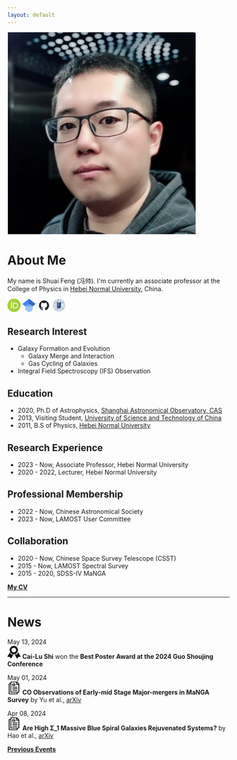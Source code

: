 ```yaml
---
layout: default
---
```


<img class="profile-picture" src="./image/sfeng.png">

# About Me

My name is Shuai Feng (冯帅). I'm currently an associate professor at the College of Physics in [Hebei Normal University](http://www.hebtu.edu.cn/), China. 

[<img src="/image/orcid.png" alt="orcid" title="orcid" style="width:30px;height:30px;">](https://orcid.org/0000-0002-9767-9237) [<img src="/image/Google_Scholar_logo.svg" alt="google scholar" title="google scholar" style="width:30px;height:30px;">](https://scholar.google.com/citations?user=2BSBFeQAAAAJ&hl=zh-CN) [<img src="/image/GitHub-Mark.png" alt="GitHub" title="GitHub" style="width:30px;height:30px;">](https://github.com/fengshuai0210) [<img src="/image/hebtu_logo.gif" alt="Hebtu" title="Personal Page @ Hebei Normal University (学校个人页面)" style="width:30px;height:30px;">](https://phys.hebtu.edu.cn/a/szll/qyjg/index.html)

## Research Interest

* Galaxy Formation and Evolution
    * Galaxy Merge and Interaction
    * Gas Cycling of Galaxies
* Integral Field Spectroscopy (IFS) Observation

## Education

* 2020, Ph.D of Astrophysics, [Shanghai Astronomical Observatory, CAS](http://www.shao.ac.cn/)
* 2013, Visiting Student, [University of Science and Technology of China](https://astro.ustc.edu.cn/)
* 2011, B.S of Physics, [Hebei Normal University](http://www.hebtu.edu.cn/)

## Research Experience

* 2023 - Now, Associate Professor, Hebei Normal University
* 2020 - 2022, Lecturer, Hebei Normal University

## Professional Membership

* 2022 - Now, Chinese Astronomical Society
* 2023 - Now, LAMOST User Committee

## Collaboration

* 2020 - Now, Chinese Space Survey Telescope (CSST)
* 2015 - Now, LAMOST Spectral Survey
* 2015 - 2020, SDSS-IV MaNGA

**[My CV]()**

----
# News

May 13, 2024\
<img src="/image/prize-icon.png" style="width:30px;height:30px;"> **Cai-Lu Shi** won the **Best Poster Award at the 2024 Guo Shoujing Conference**

May 01, 2024\
<img src="/image/paper-icon.png" style="width:30px;height:30px;"> **CO Observations of Early-mid Stage Major-mergers in MaNGA Survey** by Yu et al., [arXiv](https://arxiv.org/abs/2404.18999)

Apr 08, 2024\
<img src="/image/paper-icon.png" style="width:30px;height:30px;"> **Are High Σ_1 Massive Blue Spiral Galaxies Rejuvenated Systems?** by Hao et al., [arXiv](https://arxiv.org/abs/2404.03850)

**[Previous Events](./events)**